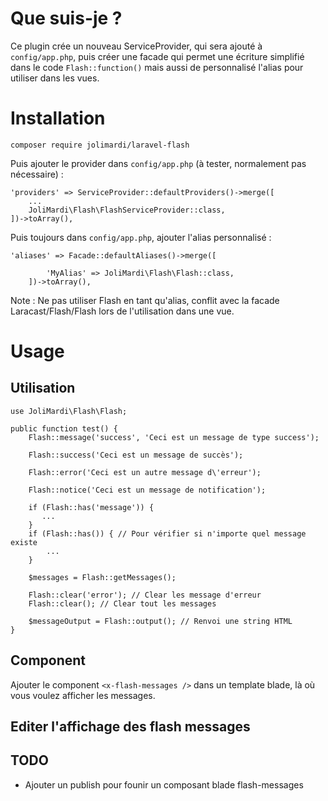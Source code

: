 # Que suis-je ?

Ce plugin crée un nouveau ServiceProvider, qui sera ajouté à `config/app.php`, puis créer une facade qui permet une écriture simplifié dans le code 
`Flash::function()` mais aussi de personnalisé l'alias pour utiliser dans les vues. 

# Installation

```
composer require jolimardi/laravel-flash
```

Puis ajouter le provider dans `config/app.php` (à tester, normalement pas nécessaire) :
```
'providers' => ServiceProvider::defaultProviders()->merge([
    ...        
    JoliMardi\Flash\FlashServiceProvider::class,
])->toArray(),
```

Puis toujours dans `config/app.php`, ajouter l'alias personnalisé : 
```
'aliases' => Facade::defaultAliases()->merge([
        
        'MyAlias' => JoliMardi\Flash\Flash::class,
    ])->toArray(),
```
Note : Ne pas utiliser Flash en tant qu'alias, conflit avec la facade Laracast/Flash/Flash lors de l'utilisation dans une vue.

# Usage

## Utilisation
```
use JoliMardi\Flash\Flash;

public function test() {
    Flash::message('success', 'Ceci est un message de type success');

    Flash::success('Ceci est un message de succès');

    Flash::error('Ceci est un autre message d\'erreur');

    Flash::notice('Ceci est un message de notification');

    if (Flash::has('message')) {
       ...
    }
    if (Flash::has()) { // Pour vérifier si n'importe quel message existe
        ...
    } 

    $messages = Flash::getMessages();

    Flash::clear('error'); // Clear les message d'erreur
    Flash::clear(); // Clear tout les messages

    $messageOutput = Flash::output(); // Renvoi une string HTML
}
```

## Component
Ajouter le component `<x-flash-messages />` dans un template blade, là où vous voulez afficher les messages.

## Editer l'affichage des flash messages


## TODO 
- Ajouter un publish pour founir un composant blade flash-messages